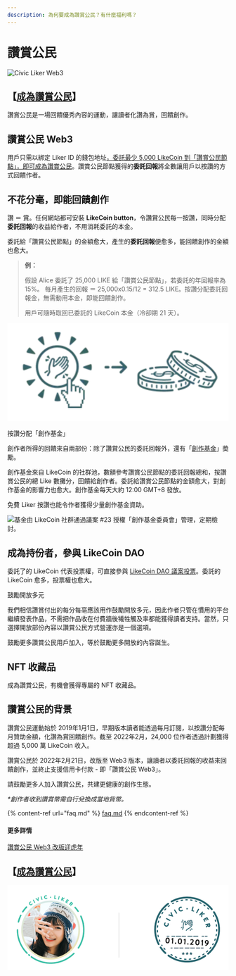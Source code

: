 ```yaml
---
description: 為何要成為讚賞公民？有什麼福利嗎？
---
```


# 讚賞公民

![Civic Liker Web3](../../.gitbook/assets/LikeCoin\_AD110\_CLWeb3\_Banner1.png)

## 【[成為讚賞公民](be-a-civic-liker.md)】

讚賞公民是一場回饋優秀內容的運動，讓讀者化讚為賞，回饋創作。

## 讚賞公民 Web3

用戶只需以綁定 Liker ID 的錢包地址[，委託最少 5,000 LikeCoin 到「讚賞公民節點」，即可成為讚賞公民](be-a-civic-liker.md)。讚賞公民節點獲得的**委託回報**將全數讓用戶以按讚的方式回饋作者。

## 不花分毫，即能回饋創作

讚 ＝ 賞。任何網站都可安裝 **LikeCoin button**，令讚賞公民每一按讚，同時分配**委託回報**的收益給作者，不用消耗委託的本金。

委託給「讚賞公民節點」的金額愈大，產生的**委託回報**便愈多，能回饋創作的金額也愈大。

> **例：**
>
> 假設 Alice 委託了 25,000 LIKE 給「讚賞公民節點」，若委託的年回報率為 15%。 每月產生的回報 ＝ 25,000x0.15/12 = 312.5 LIKE。按讚分配委託回報金，無需動用本金，即能回饋創作。
>
> 用戶可隨時取回已委託的 LikeCoin 本金（冷卻期 21 天）。

![安裝 LikeCoin button，令讚賞公民每一按讚，同時分配委託回報的收益給作者](<../../.gitbook/assets/image (35).png>)

按讚分配「創作基金」


創作者所得的回饋來自兩部份：除了讚賞公民的委託回報外，還有「[創作基金](creators-fund.md)」奬勵。

創作基金來自 LikeCoin 的社群池，數額參考讚賞公民節點的委託回報總和，按讚賞公民的總 Like 數攤分，回饋給創作者。委託給讚賞公民節點的金額愈大，對創作基金的影響力也愈大。創作基金每天大約 12:00 GMT+8 發放。

免費 Liker 按讚也能令作者獲得少量創作基金資助。

![基金由 LikeCoin 社群通過議案 #23 授權「創作基金委員會」管理，定期檢討。](../../.gitbook/assets/未命名簡報.jpeg)

## 成為持份者，參與 LikeCoin DAO

委託了的 LikeCoin 代表投票權，可直接參與 [LikeCoin DAO 議案投票](../../general-guides/governance/direct-vote/)。委託的 LikeCoin 愈多，投票權也愈大。

鼓勵開放多元


我們相信讚賞付出的每分每亳應該用作鼓勵開放多元，因此作者只管在慣用的平台繼續發表作品，不需把作品收在付費牆後犧牲觸及率都能獲得讀者支持。當然，只選擇開放部份內容以讚賞公民方式營運亦是一個選項。

鼓勵更多讚賞公民用戶加入，等於鼓勵更多開放的內容誕生。


NFT 收藏品
-------

成為讚賞公民，有機會獲得專屬的 NFT 收藏品。

## 讚賞公民的背景

讚賞公民運動始於 2019年1月1日，早期版本讀者能透過每月訂閱，以按讚分配每月贊助金額，化讚為賞回饋創作。截至 2022年2月，24,000 位作者透過計劃獲得超過 5,000 萬 LikeCoin 收入。

讚賞公民於 2022年2月21日，改版至 Web3 版本，讓讀者以委託回報的收益來回饋創作，並終止支援信用卡付款 - 即「讚賞公民 Web3」。



請鼓勵更多人加入讚賞公民，共建更健康的創作生態。

_\*創作者收到讚賞幣需自行兌換成當地貨幣。_

{% content-ref url="faq.md" %}
[faq.md](faq.md)
{% endcontent-ref %}

#### 更多詳情

[讚賞公民 Web3 改版迎虎年](https://blog.like.co/zh/civic-liker-web3-announcement/)

## 【[成為讚賞公民](be-a-civic-liker.md)】

![成為讚賞公民](<../../.gitbook/assets/Civic Liker.png>)
